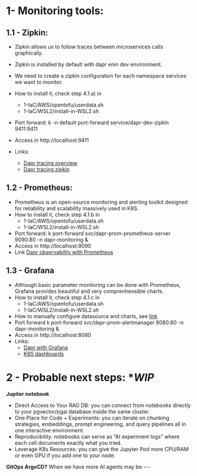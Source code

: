 # 1- Monitoring tools:
## 1.1 - Zipkin:
- Zipkin allows us to follow traces between microservices calls graphically.
- Zipkin is installed by default with dapr enin dev environment.
- We need to create a zipkin configuration for each namespace services we want to monitor.
- How to install it, check step 4.1.a) in
    - 1-IaC/AWS/opentofu/userdata.sh
    - 1-IaC/WSL2/install-in-WSL2.sh
- Port forward: k -n default port-forward service/dapr-dev-zipkin 9411:9411 
- Access in http://localhost:9411 

- Links:
  - [Dapr tracing overview](https://docs.dapr.io/operations/observability/tracing/tracing-overview/)
  - [Dapr tracing zipkin](https://docs.dapr.io/operations/observability/tracing/zipkin/)

## 1.2 - Prometheus:
- Prometheus is an open-source monitoring and alerting toolkit designed for reliability and scalability massively used in K8S.
- How to install it, check step 4.1.b in
    - 1-IaC/AWS/opentofu/userdata.sh
    - 1-IaC/WSL2/install-in-WSL2.sh
- Port forward: k port-forward svc/dapr-prom-prometheus-server 9090:80 -n dapr-monitoring &
- Access in http://localhost:9090
- Link [Dapr observability with Prometheus](https://docs.dapr.io/operations/observability/metrics/prometheus/)

## 1.3 - Grafana
- Although basic parameter monitoring can be done with Prometheus, Grafana provides beautiful and very comprenhensible charts.
- How to install it, check step 4.1.c in
    - 1-IaC/AWS/opentofu/userdata.sh
    - 1-IaC/WSL2/install-in-WSL2.sh
- How to manually configure datasource and charts, see [link](https://docs.dapr.io/operations/observability/metrics/grafana/#configure-prometheus-as-data-source)
- Port forward  k port-forward svc/dapr-prom-alertmanager 8080:80 -n dapr-monitoring &
- Access in http://localhost:8080
- Links:
    - [Dapr with Grafana](https://docs.dapr.io/operations/observability/metrics/grafana/)
    - [K8S dashboards](https://github.com/dotdc/grafana-dashboards-kubernetes)
   

# 2 - Probable next steps: **WIP*
**Jupiter notebook**
- Direct Access to Your RAG DB: you can connect from notebooks directly to your pgvector/pgai database inside the same cluster.
- One Place for Code + Experiments: you can iterate on chunking strategies, embeddings, prompt engineering, and query pipelines all in one interactive environment.
- Reproducibility: notebooks can serve as “AI experiment logs” where each cell documents exactly what you tried.
- Leverage K8s Resources: you can give the Jupyter Pod more CPU/RAM or even GPU if you add one to your node.

**GitOps ArgoCD?**
When we have more AI agents may be ---
